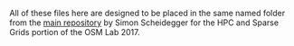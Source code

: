 All of these files here are designed to be placed in the same named folder from the [main repository](https://github.com/sischei/OSM_Lab/tree/master/SparseGrid) by Simon Scheidegger for the HPC and Sparse Grids portion of the OSM Lab 2017.

